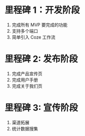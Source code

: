 # 里程碑 1：开发阶段

1. 完成所有 MVP 要完成的功能
2. 支持多个端口
3. 简单引入 Coze 工作流

# 里程碑 2: 发布阶段

1. 完成产品宣传页
2. 完成用户手册
3. 完成关于我们页

# 里程碑 3: 宣传阶段

1. 渠道拓展
2. 统计数据搜集

